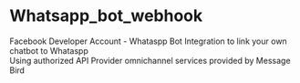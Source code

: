 # Whatsapp_bot_webhook
Facebook Developer Account - Whataspp Bot Integration to link your own chatbot to Whataspp  
Using authorized API Provider omnichannel services provided by Message Bird
